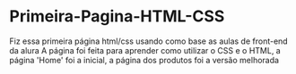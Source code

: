# Primeira-Pagina-HTML-CSS
Fiz essa primeira página html/css usando como base as aulas de front-end da alura
A página foi feita para aprender como utilizar o CSS e o HTML, a página 'Home' foi a inicial, a página dos produtos foi a versão melhorada

